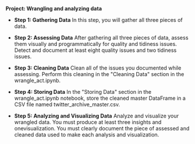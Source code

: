 **Project: Wrangling and analyzing data**

+ **Step 1: Gathering Data**
In this step, you will gather all three pieces of data.

+ **Step 2: Assessing Data**
After gathering all three pieces of data, assess them visually and programmatically for quality and tidiness issues. Detect and document at least eight quality issues and two tidiness issues.

+ **Step 3: Cleaning Data**
Clean all of the issues you documented while assessing. Perform this cleaning in the "Cleaning Data" section in the wrangle_act.ipynb.

+ **Step 4: Storing Data**
In the "Storing Data" section in the wrangle_act.ipynb notebook, store the cleaned master DataFrame in a CSV file named twitter_archive_master.csv.

+ **Step 5: Analyzing and Visualizing Data**
Analyze and visualize your wrangled data. You must produce at least three insights and onevisualization. You must clearly document the piece of assessed and cleaned data used to make each analysis and visualization.

